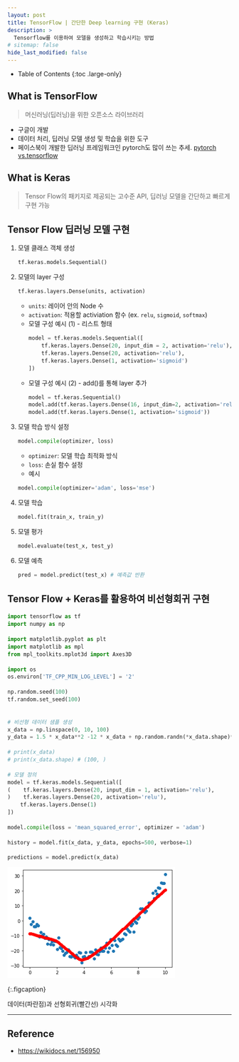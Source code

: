 ```yaml
---
layout: post
title: TensorFlow | 간단한 Deep learning 구현 (Keras)
description: >
  Tensorflow를 이용하여 모델을 생성하고 학습시키는 방법
# sitemap: false
hide_last_modified: false
---
```


- Table of Contents
{:toc .large-only}


## What is TensorFlow
> 머신러닝(딥러닝)을 위한 오픈소스 라이브러리

- 구글이 개발
- 데이터 처리, 딥러닝 모델 생성 및 학습을 위한 도구
- 페이스북이 개발한 딥러닝 프레임워크인 pytorch도 많이 쓰는 추세. [pytorch vs.tensorflow](https://wikidocs.net/156950)

## What is Keras
> Tensor Flow의 패키지로 제공되는 고수준 API, 딥러닝 모델을 간단하고 빠르게 구현 가능

## Tensor Flow 딥러닝 모델 구현

1. 모델 클래스 객체 생성  
    ~~~python 
    tf.keras.models.Sequential() 
    ~~~
2. 모델의 layer 구성
    ~~~python
    tf.keras.layers.Dense(units, activation)
    ~~~
    - `units`: 레이어 안의 Node 수
    - `activation`: 적용할 activiation 함수 (ex. `relu`, `sigmoid`, `softmax`)
    - 모델 구성 예시 (1) - 리스트 형태
        ~~~python
        model = tf.keras.models.Sequential([
            tf.keras.layers.Dense(20, input_dim = 2, activation='relu'),
            tf.keras.layers.Dense(20, activation='relu'),
            tf.keras.layers.Dense(1, activation='sigmoid')
        ])
        ~~~
    - 모델 구성 예시 (2) - add()를 통해 layer 추가
        ~~~python
        model = tf.keras.Sequential()
        model.add(tf.keras.layers.Dense(16, input_dim=2, activation='relu'))
        model.add(tf.keras.layers.Dense(1, activation='sigmoid'))
        ~~~
3. 모델 학습 방식 설정
    ~~~python
    model.compile(optimizer, loss)
    ~~~
    - `optimizer`: 모델 학습 최적화 방식
    - `loss`: 손실 함수 설정
    - 예시
    ~~~python
    model.compile(optimizer='adam', loss='mse')
    ~~~
4. 모델 학습
    ~~~python
    model.fit(train_x, train_y)
    ~~~
5. 모델 평가
    ~~~python
    model.evaluate(test_x, test_y)
    ~~~

6. 모델 예측
    ~~~python
    pred = model.predict(test_x) # 예측값 반환
    ~~~


## Tensor Flow + Keras를 활용하여 비선형회귀 구현
~~~python
import tensorflow as tf
import numpy as np

import matplotlib.pyplot as plt
import matplotlib as mpl
from mpl_toolkits.mplot3d import Axes3D

import os
os.environ['TF_CPP_MIN_LOG_LEVEL'] = '2'

np.random.seed(100)
tf.random.set_seed(100)


# 비선형 데이터 샘플 생성
x_data = np.linspace(0, 10, 100) 
y_data = 1.5 * x_data**2 -12 * x_data + np.random.randn(*x_data.shape)*2 + 0.5

# print(x_data)
# print(x_data.shape) # (100, )

# 모델 정의
model = tf.keras.models.Sequential([
(    tf.keras.layers.Dense(20, input_dim = 1, activation='relu'),
)    tf.keras.layers.Dense(20, activation='relu'),
    tf.keras.layers.Dense(1)
])

model.compile(loss = 'mean_squared_error', optimizer = 'adam')

history = model.fit(x_data, y_data, epochs=500, verbose=1)

predictions = model.predict(x_data)

~~~

![](/assets/img/221019/keras-res.png)

{:.figcaption}

데이터(파란점)과 선형회귀(빨간선) 시각화

---

## Reference
+ https://wikidocs.net/156950
